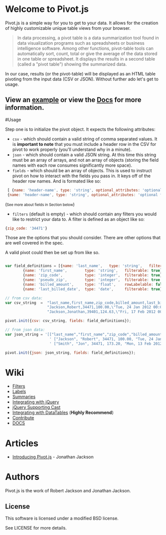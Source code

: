 # Welcome to Pivot.js

Pivot.js is a simple way for you to get to your data.  It allows for the
creation of highly customizable unique table views from your browser.

> In data processing, a pivot table is a data summarization tool found in
> data visualization programs such as spreadsheets or business intelligence
> software. Among other functions, pivot-table tools can automatically sort,
> count, total or give the average of the data stored in one table or
> spreadsheet. It displays the results in a second table (called a "pivot
> table") showing the summarized data.

In our case, results (or the pivot-table) will be displayed as an HTML table
pivoting from the input data (CSV or JSON). Without further ado let's get to usage.

## View an [example](http://rjackson.github.com/pivot.js/) or view the [Docs](http://rjackson.github.com/pivot.js/docs/index.html#!/api/Pivot) for more information.

#Usage

Step one is to initialize the pivot object.  It expects the following attributes:

* `csv` - which should contain a valid string of comma separated values.  It is
  __important to note__ that you must include a header row in the CSV for pivot
  to work properly  (you'll understand why in a minute).
* `json` - which should contain a valid JSON string. At this time this string
  must be an array of arrays, and not an array of objects (storing the field
  names with each row consumes significantly more space).
* `fields` - which should be an array of objects.  This is used to instruct
  pivot on how to interact with the fields you pass in.  It keys off of the
  header row names.  And is formated like so:

```javascript
 [ {name: 'header-name', type: 'string', optional_attributes: 'optional field' },
 {name: 'header-name', type: 'string', optional_attributes: 'optional field' }]

```
(<small>See more about fields in Section below</small>)

* `filters` (default is empty) - which should contain any filters you would like to restrict your data to.  A filter is defined as an object like so:

```javascript
{zip_code: '34471'}

```

Those are the options that you should consider.  There are other options that are well covered in the spec.

A valid pivot could then be set up from like so.

```javascript

var field_definitions = [{name: 'last_name',   type: 'string',   filterable: true},
        {name: 'first_name',        type: 'string',   filterable: true},
        {name: 'zip_code',          type: 'integer',  filterable: true},
        {name: 'pseudo_zip',        type: 'integer',  filterable: true },
        {name: 'billed_amount',     type: 'float',    rowLabelable: false},
        {name: 'last_billed_date',  type: 'date',     filterable: true}

// from csv data:
var csv_string  =  "last_name,first_name,zip_code,billed_amount,last_billed_date\n" +
                   "Jackson,Robert,34471,100.00,\"Tue, 24 Jan 2012 00:00:00 +0000\"\n" +
                   "Jackson,Jonathan,39401,124.63,\"Fri, 17 Feb 2012 00:00:00 +0000\""

pivot.init({csv: csv_string, fields: field_definitions});

// from json data:
var json_string = '[["last_name","first_name","zip_code","billed_amount","last_billed_date"],' +
                    ' ["Jackson", "Robert", 34471, 100.00, "Tue, 24 Jan 2012 00:00:00 +0000"],' +
                    ' ["Smith", "Jon", 34471, 173.20, "Mon, 13 Feb 2012 00:00:00 +0000"]]'

pivot.init({json: json_string, fields: field_definitions});

```

# Wiki

* [Filters](https://github.com/rjackson/pivot.js/wiki/Filters)
* [Labels](https://github.com/rjackson/pivot.js/wiki/Labels)
* [Summaries](https://github.com/rjackson/pivot.js/wiki/Summaries)
* [Integrating with jQuery](https://github.com/rjackson/pivot.js/wiki/Integrating-with-jQuery)
* [jQuery Supporting Cast](https://github.com/rjackson/pivot.js/wiki/jQuery_pivot-Supporting-Cast)
* [Integrating with DataTables](https://github.com/rjackson/pivot.js/wiki/Integrating-with-Datatables)  (__Highly Recommend__)
* [Contribute](https://github.com/rjackson/pivot.js/wiki/Contributing)
* [DOCS](http://rjackson.github.com/pivot.js/docs/index.html#!/api/Pivot)

# Articles

* [Introducing Pivot.js](http://jonathan-jackson.net/2012/04/10/introducing-pivotjs) - Jonathan Jackson

# Authors

Pivot.js is the work of Robert Jackson and Jonathan Jackson.

## License

This software is licensed under a modified BSD license.

See LICENSE for more details.

